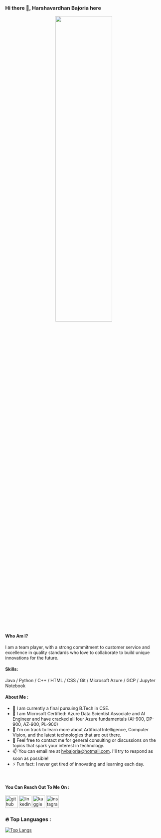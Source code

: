 ### Hi there 👋, Harshavardhan Bajoria here
<p align="center" width="100%">
<img src ="https://ipfs.io/ipfs/bafybeieyamqmrt7xahztq6auufq6ur44373qbn3tlmd23tmd5w3h6qweku/Software Developer.png" width="60%" height="50%">
</p>

#### Who Am I?
I am a team player, with a strong commitment to customer service and excellence in quality standards who love to collaborate to build unique innovations for the   future.

#### Skills: 
Java / Python / C++ / HTML / CSS / Git / Microsoft Azure / GCP / Jupyter Notebook

#### About Me : 
- :school: I am currently a final pursuing B.Tech in CSE. 
- 🔭 I am Microsoft Certified: Azure Data Scientist Associate and AI Engineer and have cracked all four Azure fundamentals (AI-900, DP-900, AZ-900, PL-900) 
- 🌱 I'm on track to learn more about Artificial Intelligence, Computer Vision, and the latest technologies that are out there. 
- 💬 Feel free to contact me for general consulting or discussions on the topics that spark your interest in technology. 
- 📫 You can email me at hvbajoria@hotmail.com. I'll try to respond as soon as possible! 
- ⚡ Fun fact: I never get tired of innovating and learning each day. 
</br>

#### You Can Reach Out To Me On : 
[<img src='https://cdn.jsdelivr.net/npm/simple-icons@3.0.1/icons/github.svg' alt='github' height='40'>](https://github.com/HVbajoria)  [<img src='https://cdn.jsdelivr.net/npm/simple-icons@3.0.1/icons/linkedin.svg' alt='linkedin' height='40'>](https://www.linkedin.com/in/harshavardhan-bajoria/)  [<img src='https://cdn.jsdelivr.net/npm/simple-icons@3.0.1/icons/kaggle.svg' alt='kaggle' height='40'>](https://www.kaggle.com/harshavardhanbajoria)  [<img src='https://cdn.jsdelivr.net/npm/simple-icons@3.0.1/icons/instagram.svg' alt='instagram' height='40'>](https://www.instagram.com/harshavardhanbajoria/)  


### :fire: Top Languages :
[![Top Langs](https://github-readme-stats.vercel.app/api/top-langs/?username=HVbajoria&layout=compact&theme=vision-friendly-dark)](https://github.com/anuraghazra/github-readme-stats)
